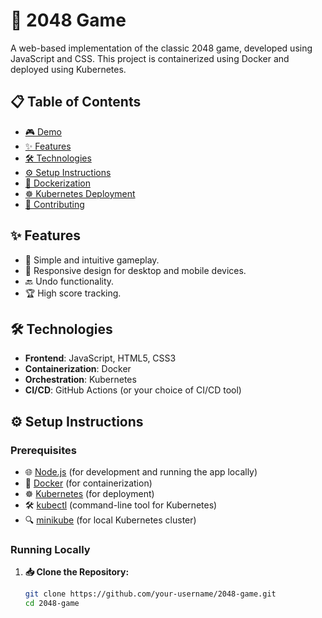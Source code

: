 # 🚀 2048 Game

A web-based implementation of the classic 2048 game, developed using JavaScript and CSS. This project is containerized using Docker and deployed using Kubernetes.

## 📋 Table of Contents

- [🎮 Demo](#demo)
- [✨ Features](#features)
- [🛠️ Technologies](#technologies)
- [⚙️ Setup Instructions](#setup-instructions)
- [🐳 Dockerization](#dockerization)
- [☸️ Kubernetes Deployment](#kubernetes-deployment)
- [🤝 Contributing](#contributing)


## ✨ Features

- 🎯 Simple and intuitive gameplay.
- 📱 Responsive design for desktop and mobile devices.
- 🔙 Undo functionality.
- 🏆 High score tracking.

## 🛠️ Technologies

- **Frontend**: JavaScript, HTML5, CSS3
- **Containerization**: Docker
- **Orchestration**: Kubernetes
- **CI/CD**: GitHub Actions (or your choice of CI/CD tool)

## ⚙️ Setup Instructions

### Prerequisites

- 🌐 [Node.js](https://nodejs.org/) (for development and running the app locally)
- 🐳 [Docker](https://www.docker.com/) (for containerization)
- ☸️ [Kubernetes](https://kubernetes.io/) (for deployment)
- 🛠️ [kubectl](https://kubernetes.io/docs/tasks/tools/) (command-line tool for Kubernetes)
- 🔍 [minikube](https://minikube.sigs.k8s.io/docs/start/) (for local Kubernetes cluster)

### Running Locally

1. **📥 Clone the Repository:**

   ```bash
   git clone https://github.com/your-username/2048-game.git
   cd 2048-game
